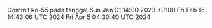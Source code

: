 Commit ke-55 pada tanggal Sun Jan 01 14:00 2023 +0100
Fri Feb 16 14:43:06 UTC 2024
Fri Apr  5 04:30:40 UTC 2024
